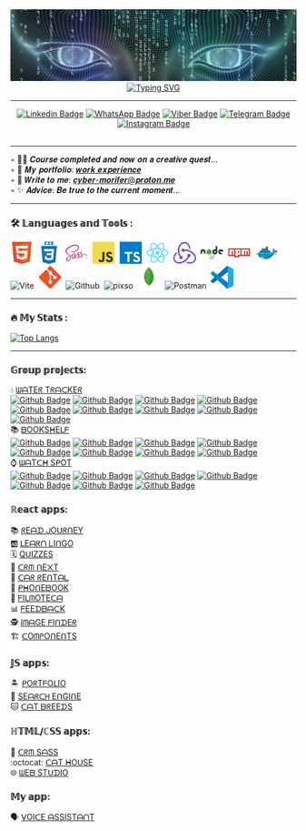 <img src="./myBanner.jpg" alt="my banner">  

<div id="header" align="center">
  <a href="https://git.io/typing-svg"><img src="https://readme-typing-svg.herokuapp.com?font=Bad+Script&size=25&duration=3000&pause=500&center=true&multiline=true&width=436&height=100&lines=Hello!+My+name+is+Hennadii+Laktionov;I%E2%80%99m+beginner+Fullstack+Developer+from+Ukraine;And+I+welcome+you+to+my+page+%E2%9C%8C" alt="Typing SVG" /></a>
</div>

---

<div id="badges" align="center">
  <a href="https://www.linkedin.com/in/hennadii-laktionov-backend-developer/"><img src="https://img.shields.io/badge/LinkedIn-blue?style=plastic&logo=linkedin&logoColor=white" alt="Linkedin Badge"/></a>
  <a href="https://wa.me/qr/GILNVEA45WWKE1"><img src="https://img.shields.io/badge/WhatsApp-limegreen?style=plastic&logo=whatsapp&logoColor=white" alt="WhatsApp Badge"/></a>
  <a href="https://vb.me/letsChatOnViber"><img src="https://img.shields.io/badge/Viber-blueviolet?style=plastic&logo=viber&logoColor=white" alt="Viber Badge"/></a>
  <a href="https://t.me/aratama79"><img src="https://img.shields.io/badge/Telegram-deepskyblue?style=plastic&logo=telegram&logoColor=white" alt="Telegram Badge"/></a>
  <a href="https://www.instagram.com/aratama79/?utm_source=qr&igshid=YzU1NGVlODEzOA%3D%3D"><img src="https://img.shields.io/badge/Instagram-mediumvioletred?style=plastic&logo=instagram&logoColor=white" alt="Instagram Badge"/></a>
</div>

<div align="center"><img src="https://komarev.com/ghpvc/?username=Morifer79&style=plastic&color=yellow" alt=""/></div>

---

◦ 👨‍💻 𝑪𝒐𝒖𝒓𝒔𝒆 𝒄𝒐𝒎𝒑𝒍𝒆𝒕𝒆𝒅 𝒂𝒏𝒅 𝒏𝒐𝒘 𝒐𝒏 𝒂 𝒄𝒓𝒆𝒂𝒕𝒊𝒗𝒆 𝒒𝒖𝒆𝒔𝒕...    
◦ 🏰 𝑴𝒚 𝒑𝒐𝒓𝒕𝒇𝒐𝒍𝒊𝒐: [𝒘𝒐𝒓𝒌 𝒆𝒙𝒑𝒆𝒓𝒊𝒆𝒏𝒄𝒆](https://morifer79.github.io/my-portfolio/)    
◦ 📧 𝑾𝒓𝒊𝒕𝒆 𝒕𝒐 𝒎𝒆: [𝒄𝒚𝒃𝒆𝒓-𝒎𝒐𝒓𝒊𝒇𝒆𝒓@𝒑𝒓𝒐𝒕𝒐𝒏.𝒎𝒆](mailto:cyber-morifer@proton.me)   
◦ ✨ 𝑨𝒅𝒗𝒊𝒄𝒆: 𝑩𝒆 𝒕𝒓𝒖𝒆 𝒕𝒐 𝒕𝒉𝒆 𝒄𝒖𝒓𝒓𝒆𝒏𝒕 𝒎𝒐𝒎𝒆𝒏𝒕...
  
---

### :hammer_and_wrench: 𝕃𝕒𝕟𝕘𝕦𝕒𝕘𝕖𝕤 𝕒𝕟𝕕 𝕋𝕠𝕠𝕝𝕤 :

  <img src="https://github.com/devicons/devicon/blob/master/icons/html5/html5-original.svg" title="HTML5" alt="HTML" width="40" height="40"/></a>&nbsp;
  <img src="https://github.com/devicons/devicon/blob/master/icons/css3/css3-plain-wordmark.svg"  title="CSS3" alt="CSS" width="40" height="40"/>&nbsp;
  <img src="https://github.com/devicons/devicon/blob/master/icons/sass/sass-original.svg"  title="SASS" alt="SASS" width="40" height="40"/>&nbsp;
  <img src="https://github.com/devicons/devicon/blob/master/icons/javascript/javascript-original.svg" title="JavaScript" alt="JavaScript" width="40" height="40"/>&nbsp;
  <img src="https://github.com/devicons/devicon/blob/master/icons/typescript/typescript-original.svg" title="TypeScript" alt="TypeScript" width="40" height="40"/>&nbsp;
  <img src="https://github.com/devicons/devicon/blob/master/icons/react/react-original.svg" title="React" alt="React" width="40" height="40"/>&nbsp;
  <img src="https://github.com/devicons/devicon/blob/master/icons/redux/redux-original.svg" title="Redux" alt="Redux" width="40" height="40"/>&nbsp;
  <img src="https://github.com/devicons/devicon/blob/master/icons/nodejs/nodejs-original-wordmark.svg" title="Node" alt="Node" width="40" height="40"/>&nbsp;
  <img src="https://github.com/devicons/devicon/blob/master/icons/npm/npm-original-wordmark.svg" title="npm" alt="npm" width="40" height="40"/>&nbsp;
  <img src="https://github.com/devicons/devicon/blob/master/icons/docker/docker-original.svg" title="Docker" alt="Docker" width="40" height="40"/>&nbsp;
  <img src="https://www.svgrepo.com/show/374167/vite.svg" title="Vite" alt="Vite" width="40" height="40"/>&nbsp;
  <img src="https://github.com/devicons/devicon/blob/master/icons/git/git-original.svg" title="Git" alt="Git" width="40" height="40"/>&nbsp;
  <img src="https://www.svgrepo.com/show/331724/github-code-source.svg" title="Github" alt="Github" width="40" height="40"/>&nbsp;
  <img src="https://cms.pixso.net/images/home/format-pix.png" title="Pixso" alt="pixso" width="40" height="40"/>&nbsp;
  <img src="https://github.com/devicons/devicon/blob/master/icons/mongodb/mongodb-original.svg" title="mongoDB" alt="mongoDB" width="40" height="40"/>&nbsp;
  <img src="https://www.svgrepo.com/show/354202/postman-icon.svg" title="Postman" alt="Postman" width="40" height="40"/>&nbsp;
  <img src="https://github.com/devicons/devicon/blob/master/icons/vscode/vscode-original.svg" title="VSCode" alt="VSCode" width="40" height="40"/>&nbsp;

---

### :fire: 𝕄𝕪 𝕊𝕥𝕒𝕥𝕤 :

[![Top Langs](https://github-readme-stats.vercel.app/api/top-langs/?username=Morifer79&layout=compact&theme=vision-friendly-dark)](https://github.com/anuraghazra/github-readme-stats)

---

### 𝔾𝕣𝕠𝕦𝕡 𝕡𝕣𝕠𝕛𝕖𝕔𝕥𝕤:  
💧 [ᗯᗩTEᖇ TᖇᗩᑕKEᖇ](https://oleksiihvozdukhin.github.io/code-jedi-project-03-frontend/)  
<a href="https://github.com/Djuliia"><img src="https://img.shields.io/badge/Djuliia-black?style=plastic&logo=github&logoColor=white" alt="Github Badge"/></a>
<a href="https://github.com/ilesyk"><img src="https://img.shields.io/badge/ilesyk-black?style=plastic&logo=github&logoColor=white" alt="Github Badge"/></a>
<a href="https://github.com/YevhenBrovchuk"><img src="https://img.shields.io/badge/YevhenBrovchuk-black?style=plastic&logo=github&logoColor=white" alt="Github Badge"/></a>
<a href="https://github.com/OleksiiHvozdukhin"><img src="https://img.shields.io/badge/OleksiiHvozdukhin-black?style=plastic&logo=github&logoColor=white" alt="Github Badge"/></a>
<a href="https://github.com/NataDent"><img src="https://img.shields.io/badge/NataDent-black?style=plastic&logo=github&logoColor=white" alt="Github Badge"/></a>
<a href="https://github.com/JuliaSmolianska"><img src="https://img.shields.io/badge/JuliaSmolianska-black?style=plastic&logo=github&logoColor=white" alt="Github Badge"/></a>
<a href="https://github.com/j-Hop"><img src="https://img.shields.io/badge/j&ndash;Hop-black?style=plastic&logo=github&logoColor=white" alt="Github Badge"/></a>
<a href="https://github.com/oldstuden"><img src="https://img.shields.io/badge/oldstuden-black?style=plastic&logo=github&logoColor=white" alt="Github Badge"/></a>
<a href="https://github.com/Ihoronya"><img src="https://img.shields.io/badge/Ihoronya-black?style=plastic&logo=github&logoColor=white" alt="Github Badge"/></a>  
 📚 [ᗷOOKSᕼEᒪᖴ](https://morifer79.github.io/code-jedi-project-02/)  
<a href="https://github.com/Djuliia"><img src="https://img.shields.io/badge/Djuliia-black?style=plastic&logo=github&logoColor=white" alt="Github Badge"/></a>
<a href="https://github.com/ilesyk"><img src="https://img.shields.io/badge/ilesyk-black?style=plastic&logo=github&logoColor=white" alt="Github Badge"/></a>
<a href="https://github.com/SergBohdan"><img src="https://img.shields.io/badge/SergBohdan-black?style=plastic&logo=github&logoColor=white" alt="Github Badge"/></a>
<a href="https://github.com/OleksiiProkoshin"><img src="https://img.shields.io/badge/OleksiiProkoshin-black?style=plastic&logo=github&logoColor=white" alt="Github Badge"/></a>
<a href="https://github.com/YevhenBrovchuk"><img src="https://img.shields.io/badge/YevhenBrovchuk-black?style=plastic&logo=github&logoColor=white" alt="Github Badge"/></a>
<a href="https://github.com/Vadym-Ivanenko"><img src="https://img.shields.io/badge/Vadym&ndash;Ivanenko-black?style=plastic&logo=github&logoColor=white" alt="Github Badge"/></a>
<a href="https://github.com/THafinchuk"><img src="https://img.shields.io/badge/THafinchuk-black?style=plastic&logo=github&logoColor=white" alt="Github Badge"/></a>
<a href="https://github.com/Roman90000"><img src="https://img.shields.io/badge/Roman90000-black?style=plastic&logo=github&logoColor=white" alt="Github Badge"/></a>  
⌚ [ᗯᗩTᑕᕼ SᑭOT](https://djuliia.github.io/project-group-6/)  
<a href="https://github.com/Djuliia"><img src="https://img.shields.io/badge/Djuliia-black?style=plastic&logo=github&logoColor=white" alt="Github Badge"/></a>
<a href="https://github.com/ilesyk"><img src="https://img.shields.io/badge/ilesyk-black?style=plastic&logo=github&logoColor=white" alt="Github Badge"/></a>
<a href="https://github.com/SergBohdan"><img src="https://img.shields.io/badge/SergBohdan-black?style=plastic&logo=github&logoColor=white" alt="Github Badge"/></a>
<a href="https://github.com/OleksiiProkoshin"><img src="https://img.shields.io/badge/OleksiiProkoshin-black?style=plastic&logo=github&logoColor=white" alt="Github Badge"/></a>
<a href="https://github.com/IlaySkripch"><img src="https://img.shields.io/badge/IlaySkripch-black?style=plastic&logo=github&logoColor=white" alt="Github Badge"/></a>
<a href="https://github.com/Volya16"><img src="https://img.shields.io/badge/Volya16-black?style=plastic&logo=github&logoColor=white" alt="Github Badge"/></a>
<a href="https://github.com/YanaK93"><img src="https://img.shields.io/badge/YanaK93-black?style=plastic&logo=github&logoColor=white" alt="Github Badge"/></a>  

### ℝ𝕖𝕒𝕔𝕥 𝕒𝕡𝕡𝕤:  
📚 [ᖇEᗩᗪ ᒍOᑌᖇᑎEY](https://morifer79.github.io/react-project_read-journey/)  
🆎 [ᒪEᗩᖇᑎ ᒪIᑎGO](https://morifer79.github.io/react-project_learn-lingo/)  
🗓️ [QᑌIZZES](https://morifer79.github.io/react-project_quiz/)  
🚥 [ᑕᖇᗰ ᑎE᙭T](https://next-crm-chi.vercel.app/companies)  
🚙 [ᑕᗩᖇ ᖇEᑎTᗩᒪ](https://morifer79.github.io/project-car-rental/)  
📝 [ᑭᕼOᑎEᗷOOK](https://morifer79.github.io/react-phonebook_final/)  
🎥 [ᖴIᒪᗰOTEᑕᗩ](https://morifer79.github.io/react-movie-search/)  
📊 [ᖴEEᗪᗷᗩᑕK](https://morifer79.github.io/react-feedback_hooks/)  
🕵️ [IᗰᗩGE ᖴIᑎᗪEᖇ](https://morifer79.github.io/react-image-search_hooks/)  
🏗️ [ᑕOᗰᑭOᑎEᑎTS](https://morifer79.github.io/react-components/)

### 𝕁𝕊 𝕒𝕡𝕡𝕤:  
🏝️ [ᑭOᖇTᖴOᒪIO](https://morifer79.github.io/my-portfolio/)  
🔎 [SEᗩᖇᑕᕼ EᑎGIᑎE](https://morifer79.github.io/image-search)  
🐱 [ᑕᗩT ᗷᖇEEᗪS](https://morifer79.github.io/cat-breed-search/)  

### ℍ𝕋𝕄𝕃/ℂ𝕊𝕊 𝕒𝕡𝕡𝕤:  
🚥 [ᑕᖇᗰ SᗩSS](https://morifer79.github.io/scss-project_crm/)   
:octocat: [ᑕᗩT ᕼOᑌSE](https://morifer79.github.io/grid-project_cat-house/)   
🌐 [ᗯEᗷ STᑌᗪIO](https://morifer79.github.io/web-studio/)   

### 𝕄𝕪 𝕒𝕡𝕡:  
🗣️ [ᐯOIᑕE ᗩSSISTᗩᑎT](https://morifer79.github.io/maviAI/) 
